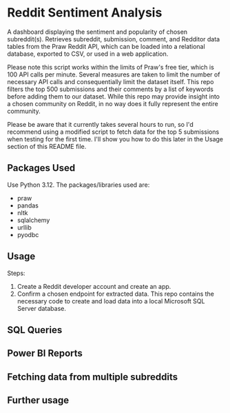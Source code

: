 # Reddit Sentiment Analysis 
A dashboard displaying the sentiment and popularity of chosen subreddit(s). Retrieves subreddit, submission, comment, and Redditor data tables from the Praw Reddit API, which can be loaded into a relational database, exported to CSV, or used in a web application. 

Please note this script works within the limits of Praw's free tier, which is 100 API calls per minute. Several measures are taken to limit the number of necessary API calls and consequentially limit the dataset itself. This repo filters the top 500 submissions and their comments by a list of keywords before adding them to our dataset. While this repo may provide insight into a chosen community on Reddit, in no way does it fully represent the entire community. 

Please be aware that it currently takes several hours to run, so I'd recommend using a modified script to fetch data for the top 5 submissions when testing for the first time. I'll show you how to do this later in the Usage section of this README file.

## Packages Used
Use Python 3.12. The packages/libraries used are:
* praw
* pandas
* nltk
* sqlalchemy
* urllib
* pyodbc
  
## Usage

Steps:
1. Create a Reddit developer account and create an app.
2. Confirm a chosen endpoint for extracted data. This repo contains the necessary code to create and load data into a local Microsoft SQL Server database.

## SQL Queries
## Power BI Reports
## Fetching data from multiple subreddits
## Further usage
